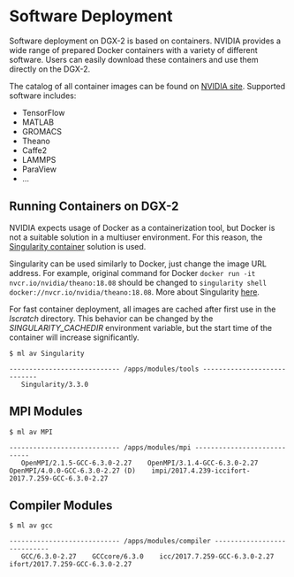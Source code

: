 # Software Deployment

Software deployment on DGX-2 is based on containers. NVIDIA provides a wide range of prepared Docker containers with a variety of different software. Users can easily download these containers and use them directly on the DGX-2.

The catalog of all container images can be found on [NVIDIA site][a]. Supported software includes:

* TensorFlow
* MATLAB
* GROMACS
* Theano
* Caffe2
* LAMMPS
* ParaView
* ...

## Running Containers on DGX-2

NVIDIA expects usage of Docker as a containerization tool, but Docker is not a suitable solution in a multiuser environment. For this reason, the [Singularity container][b] solution is used.

Singularity can be used similarly to Docker, just change the image URL address. For example, original command for Docker `docker run -it nvcr.io/nvidia/theano:18.08` should be changed to `singularity shell docker://nvcr.io/nvidia/theano:18.08`. More about Singularity [here][1].

For fast container deployment, all images are cached after first use in the *lscratch* directory. This behavior can be changed by the *SINGULARITY_CACHEDIR* environment variable, but the start time of the container will increase significantly.

```console
$ ml av Singularity

---------------------------- /apps/modules/tools ----------------------------
   Singularity/3.3.0
```

## MPI Modules

```console
$ ml av MPI

---------------------------- /apps/modules/mpi ----------------------------
   OpenMPI/2.1.5-GCC-6.3.0-2.27    OpenMPI/3.1.4-GCC-6.3.0-2.27    OpenMPI/4.0.0-GCC-6.3.0-2.27 (D)    impi/2017.4.239-iccifort-2017.7.259-GCC-6.3.0-2.27
```

## Compiler Modules

```console
$ ml av gcc

---------------------------- /apps/modules/compiler ----------------------------
   GCC/6.3.0-2.27    GCCcore/6.3.0    icc/2017.7.259-GCC-6.3.0-2.27    ifort/2017.7.259-GCC-6.3.0-2.27

```

[1]: ../software/tools/singularity.md
[a]: https://ngc.nvidia.com/catalog/landing
[b]: https://www.sylabs.io/
